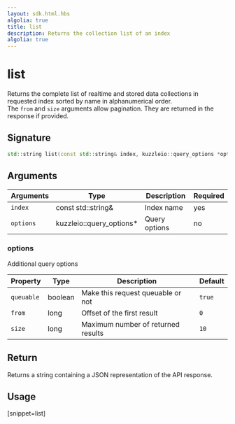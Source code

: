 ```yaml
---
layout: sdk.html.hbs
algolia: true
title: list
description: Returns the collection list of an index
algolia: true
---
```


# list

Returns the complete list of realtime and stored data collections in requested index sorted by name in alphanumerical order.  
The `from` and `size` arguments allow pagination. They are returned in the response if provided.


## Signature

```cpp
std::string list(const std::string& index, kuzzleio::query_options *options=nullptr)
```

## Arguments

| Arguments    | Type    | Description | Required
|--------------|---------|-------------|----------
| ``index`` | const std::string& | Index name    | yes  |
| ``options`` | kuzzleio::query_options* | Query options    | no  |

### **options**

Additional query options

| Property   | Type    | Description                       | Default |
| ---------- | ------- | --------------------------------- | ------- |
| `queuable` | boolean | Make this request queuable or not | `true`  |
| `from` | long | Offset of the first result | `0` |
| `size` | long | Maximum number of returned results | `10` |

## Return

Returns a string containing a JSON representation of the API response.

## Usage

[snippet=list]
